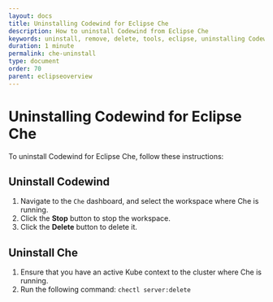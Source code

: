 ```yaml
---
layout: docs
title: Uninstalling Codewind for Eclipse Che
description: How to uninstall Codewind from Eclipse Che
keywords: uninstall, remove, delete, tools, eclipse, uninstalling Codewind for Eclipse Che, restart Eclipse
duration: 1 minute
permalink: che-uninstall
type: document
order: 70
parent: eclipseoverview
---
```


# Uninstalling Codewind for Eclipse Che

To uninstall Codewind for Eclipse Che, follow these instructions:

## Uninstall Codewind
1. Navigate to the `Che` dashboard, and select the workspace where Che is running. 
3. Click the **Stop** button to stop the workspace. 
3. Click the **Delete** button to delete it. 

## Uninstall Che
1. Ensure that you have an active Kube context to the cluster where Che is running.
2. Run the following command: `chectl server:delete`
